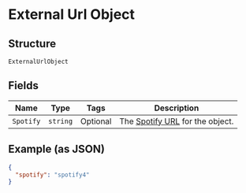 
# External Url Object

## Structure

`ExternalUrlObject`

## Fields

| Name | Type | Tags | Description |
|  --- | --- | --- | --- |
| `Spotify` | `string` | Optional | The [Spotify URL](/documentation/web-api/concepts/spotify-uris-ids) for the object. |

## Example (as JSON)

```json
{
  "spotify": "spotify4"
}
```

